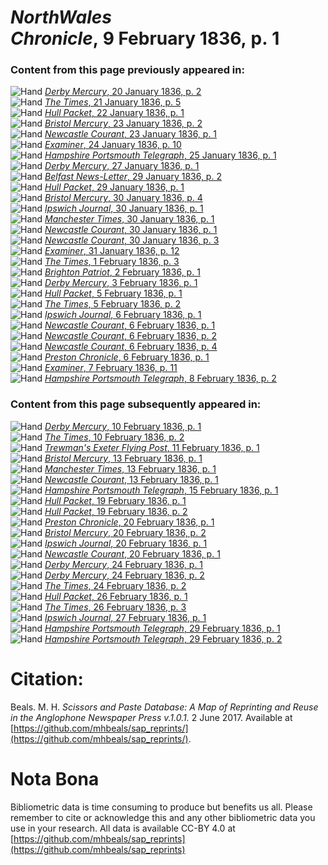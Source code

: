 # *NorthWales Chronicle*, 9 February 1836, p. 1  
  
### Content from this page previously appeared in:  
![Hand](http://scissorsandpaste.net/wp-content/uploads/2017/06/smallhandpointer.png) [*Derby Mercury*, 20 January 1836, p. 2](https://mhbeals.github.io/sap_html/Derby-Mercury/Derby-Mercury-20-January-1836-p-2)  
![Hand](http://scissorsandpaste.net/wp-content/uploads/2017/06/smallhandpointer.png) [*The Times*, 21 January 1836, p. 5](https://mhbeals.github.io/sap_html/The-Times/The-Times-21-January-1836-p-5)  
![Hand](http://scissorsandpaste.net/wp-content/uploads/2017/06/smallhandpointer.png) [*Hull Packet*, 22 January 1836, p. 1](https://mhbeals.github.io/sap_html/Hull-Packet/Hull-Packet-22-January-1836-p-1)  
![Hand](http://scissorsandpaste.net/wp-content/uploads/2017/06/smallhandpointer.png) [*Bristol Mercury*, 23 January 1836, p. 2](https://mhbeals.github.io/sap_html/Bristol-Mercury/Bristol-Mercury-23-January-1836-p-2)  
![Hand](http://scissorsandpaste.net/wp-content/uploads/2017/06/smallhandpointer.png) [*Newcastle Courant*, 23 January 1836, p. 1](https://mhbeals.github.io/sap_html/Newcastle-Courant/Newcastle-Courant-23-January-1836-p-1)  
![Hand](http://scissorsandpaste.net/wp-content/uploads/2017/06/smallhandpointer.png) [*Examiner*, 24 January 1836, p. 10](https://mhbeals.github.io/sap_html/Examiner/Examiner-24-January-1836-p-10)  
![Hand](http://scissorsandpaste.net/wp-content/uploads/2017/06/smallhandpointer.png) [*Hampshire Portsmouth Telegraph*, 25 January 1836, p. 1](https://mhbeals.github.io/sap_html/Hampshire-Portsmouth-Telegraph/Hampshire-Portsmouth-Telegraph-25-January-1836-p-1)  
![Hand](http://scissorsandpaste.net/wp-content/uploads/2017/06/smallhandpointer.png) [*Derby Mercury*, 27 January 1836, p. 1](https://mhbeals.github.io/sap_html/Derby-Mercury/Derby-Mercury-27-January-1836-p-1)  
![Hand](http://scissorsandpaste.net/wp-content/uploads/2017/06/smallhandpointer.png) [*Belfast News-Letter*, 29 January 1836, p. 2](https://mhbeals.github.io/sap_html/Belfast-News-Letter/Belfast-News-Letter-29-January-1836-p-2)  
![Hand](http://scissorsandpaste.net/wp-content/uploads/2017/06/smallhandpointer.png) [*Hull Packet*, 29 January 1836, p. 1](https://mhbeals.github.io/sap_html/Hull-Packet/Hull-Packet-29-January-1836-p-1)  
![Hand](http://scissorsandpaste.net/wp-content/uploads/2017/06/smallhandpointer.png) [*Bristol Mercury*, 30 January 1836, p. 4](https://mhbeals.github.io/sap_html/Bristol-Mercury/Bristol-Mercury-30-January-1836-p-4)  
![Hand](http://scissorsandpaste.net/wp-content/uploads/2017/06/smallhandpointer.png) [*Ipswich Journal*, 30 January 1836, p. 1](https://mhbeals.github.io/sap_html/Ipswich-Journal/Ipswich-Journal-30-January-1836-p-1)  
![Hand](http://scissorsandpaste.net/wp-content/uploads/2017/06/smallhandpointer.png) [*Manchester Times*, 30 January 1836, p. 1](https://mhbeals.github.io/sap_html/Manchester-Times/Manchester-Times-30-January-1836-p-1)  
![Hand](http://scissorsandpaste.net/wp-content/uploads/2017/06/smallhandpointer.png) [*Newcastle Courant*, 30 January 1836, p. 1](https://mhbeals.github.io/sap_html/Newcastle-Courant/Newcastle-Courant-30-January-1836-p-1)  
![Hand](http://scissorsandpaste.net/wp-content/uploads/2017/06/smallhandpointer.png) [*Newcastle Courant*, 30 January 1836, p. 3](https://mhbeals.github.io/sap_html/Newcastle-Courant/Newcastle-Courant-30-January-1836-p-3)  
![Hand](http://scissorsandpaste.net/wp-content/uploads/2017/06/smallhandpointer.png) [*Examiner*, 31 January 1836, p. 12](https://mhbeals.github.io/sap_html/Examiner/Examiner-31-January-1836-p-12)  
![Hand](http://scissorsandpaste.net/wp-content/uploads/2017/06/smallhandpointer.png) [*The Times*, 1 February 1836, p. 3](https://mhbeals.github.io/sap_html/The-Times/The-Times-1-February-1836-p-3)  
![Hand](http://scissorsandpaste.net/wp-content/uploads/2017/06/smallhandpointer.png) [*Brighton Patriot*, 2 February 1836, p. 1](https://mhbeals.github.io/sap_html/Brighton-Patriot/Brighton-Patriot-2-February-1836-p-1)  
![Hand](http://scissorsandpaste.net/wp-content/uploads/2017/06/smallhandpointer.png) [*Derby Mercury*, 3 February 1836, p. 1](https://mhbeals.github.io/sap_html/Derby-Mercury/Derby-Mercury-3-February-1836-p-1)  
![Hand](http://scissorsandpaste.net/wp-content/uploads/2017/06/smallhandpointer.png) [*Hull Packet*, 5 February 1836, p. 1](https://mhbeals.github.io/sap_html/Hull-Packet/Hull-Packet-5-February-1836-p-1)  
![Hand](http://scissorsandpaste.net/wp-content/uploads/2017/06/smallhandpointer.png) [*The Times*, 5 February 1836, p. 2](https://mhbeals.github.io/sap_html/The-Times/The-Times-5-February-1836-p-2)  
![Hand](http://scissorsandpaste.net/wp-content/uploads/2017/06/smallhandpointer.png) [*Ipswich Journal*, 6 February 1836, p. 1](https://mhbeals.github.io/sap_html/Ipswich-Journal/Ipswich-Journal-6-February-1836-p-1)  
![Hand](http://scissorsandpaste.net/wp-content/uploads/2017/06/smallhandpointer.png) [*Newcastle Courant*, 6 February 1836, p. 1](https://mhbeals.github.io/sap_html/Newcastle-Courant/Newcastle-Courant-6-February-1836-p-1)  
![Hand](http://scissorsandpaste.net/wp-content/uploads/2017/06/smallhandpointer.png) [*Newcastle Courant*, 6 February 1836, p. 2](https://mhbeals.github.io/sap_html/Newcastle-Courant/Newcastle-Courant-6-February-1836-p-2)  
![Hand](http://scissorsandpaste.net/wp-content/uploads/2017/06/smallhandpointer.png) [*Newcastle Courant*, 6 February 1836, p. 4](https://mhbeals.github.io/sap_html/Newcastle-Courant/Newcastle-Courant-6-February-1836-p-4)  
![Hand](http://scissorsandpaste.net/wp-content/uploads/2017/06/smallhandpointer.png) [*Preston Chronicle*, 6 February 1836, p. 1](https://mhbeals.github.io/sap_html/Preston-Chronicle/Preston-Chronicle-6-February-1836-p-1)  
![Hand](http://scissorsandpaste.net/wp-content/uploads/2017/06/smallhandpointer.png) [*Examiner*, 7 February 1836, p. 11](https://mhbeals.github.io/sap_html/Examiner/Examiner-7-February-1836-p-11)  
![Hand](http://scissorsandpaste.net/wp-content/uploads/2017/06/smallhandpointer.png) [*Hampshire Portsmouth Telegraph*, 8 February 1836, p. 2](https://mhbeals.github.io/sap_html/Hampshire-Portsmouth-Telegraph/Hampshire-Portsmouth-Telegraph-8-February-1836-p-2)  
  
### Content from this page subsequently appeared in:  
![Hand](http://scissorsandpaste.net/wp-content/uploads/2017/06/smallhandpointer.png) [*Derby Mercury*, 10 February 1836, p. 1](https://mhbeals.github.io/sap_html/Derby-Mercury/Derby-Mercury-10-February-1836-p-1)  
![Hand](http://scissorsandpaste.net/wp-content/uploads/2017/06/smallhandpointer.png) [*The Times*, 10 February 1836, p. 2](https://mhbeals.github.io/sap_html/The-Times/The-Times-10-February-1836-p-2)  
![Hand](http://scissorsandpaste.net/wp-content/uploads/2017/06/smallhandpointer.png) [*Trewman's Exeter Flying Post*, 11 February 1836, p. 1](https://mhbeals.github.io/sap_html/Trewman's-Exeter-Flying-Post/Trewman's-Exeter-Flying-Post-11-February-1836-p-1)  
![Hand](http://scissorsandpaste.net/wp-content/uploads/2017/06/smallhandpointer.png) [*Bristol Mercury*, 13 February 1836, p. 1](https://mhbeals.github.io/sap_html/Bristol-Mercury/Bristol-Mercury-13-February-1836-p-1)  
![Hand](http://scissorsandpaste.net/wp-content/uploads/2017/06/smallhandpointer.png) [*Manchester Times*, 13 February 1836, p. 1](https://mhbeals.github.io/sap_html/Manchester-Times/Manchester-Times-13-February-1836-p-1)  
![Hand](http://scissorsandpaste.net/wp-content/uploads/2017/06/smallhandpointer.png) [*Newcastle Courant*, 13 February 1836, p. 1](https://mhbeals.github.io/sap_html/Newcastle-Courant/Newcastle-Courant-13-February-1836-p-1)  
![Hand](http://scissorsandpaste.net/wp-content/uploads/2017/06/smallhandpointer.png) [*Hampshire Portsmouth Telegraph*, 15 February 1836, p. 1](https://mhbeals.github.io/sap_html/Hampshire-Portsmouth-Telegraph/Hampshire-Portsmouth-Telegraph-15-February-1836-p-1)  
![Hand](http://scissorsandpaste.net/wp-content/uploads/2017/06/smallhandpointer.png) [*Hull Packet*, 19 February 1836, p. 1](https://mhbeals.github.io/sap_html/Hull-Packet/Hull-Packet-19-February-1836-p-1)  
![Hand](http://scissorsandpaste.net/wp-content/uploads/2017/06/smallhandpointer.png) [*Hull Packet*, 19 February 1836, p. 2](https://mhbeals.github.io/sap_html/Hull-Packet/Hull-Packet-19-February-1836-p-2)  
![Hand](http://scissorsandpaste.net/wp-content/uploads/2017/06/smallhandpointer.png) [*Preston Chronicle*, 20 February 1836, p. 1](https://mhbeals.github.io/sap_html/Preston-Chronicle/Preston-Chronicle-20-February-1836-p-1)  
![Hand](http://scissorsandpaste.net/wp-content/uploads/2017/06/smallhandpointer.png) [*Bristol Mercury*, 20 February 1836, p. 2](https://mhbeals.github.io/sap_html/Bristol-Mercury/Bristol-Mercury-20-February-1836-p-2)  
![Hand](http://scissorsandpaste.net/wp-content/uploads/2017/06/smallhandpointer.png) [*Ipswich Journal*, 20 February 1836, p. 1](https://mhbeals.github.io/sap_html/Ipswich-Journal/Ipswich-Journal-20-February-1836-p-1)  
![Hand](http://scissorsandpaste.net/wp-content/uploads/2017/06/smallhandpointer.png) [*Newcastle Courant*, 20 February 1836, p. 1](https://mhbeals.github.io/sap_html/Newcastle-Courant/Newcastle-Courant-20-February-1836-p-1)  
![Hand](http://scissorsandpaste.net/wp-content/uploads/2017/06/smallhandpointer.png) [*Derby Mercury*, 24 February 1836, p. 1](https://mhbeals.github.io/sap_html/Derby-Mercury/Derby-Mercury-24-February-1836-p-1)  
![Hand](http://scissorsandpaste.net/wp-content/uploads/2017/06/smallhandpointer.png) [*Derby Mercury*, 24 February 1836, p. 2](https://mhbeals.github.io/sap_html/Derby-Mercury/Derby-Mercury-24-February-1836-p-2)  
![Hand](http://scissorsandpaste.net/wp-content/uploads/2017/06/smallhandpointer.png) [*The Times*, 24 February 1836, p. 2](https://mhbeals.github.io/sap_html/The-Times/The-Times-24-February-1836-p-2)  
![Hand](http://scissorsandpaste.net/wp-content/uploads/2017/06/smallhandpointer.png) [*Hull Packet*, 26 February 1836, p. 1](https://mhbeals.github.io/sap_html/Hull-Packet/Hull-Packet-26-February-1836-p-1)  
![Hand](http://scissorsandpaste.net/wp-content/uploads/2017/06/smallhandpointer.png) [*The Times*, 26 February 1836, p. 3](https://mhbeals.github.io/sap_html/The-Times/The-Times-26-February-1836-p-3)  
![Hand](http://scissorsandpaste.net/wp-content/uploads/2017/06/smallhandpointer.png) [*Ipswich Journal*, 27 February 1836, p. 1](https://mhbeals.github.io/sap_html/Ipswich-Journal/Ipswich-Journal-27-February-1836-p-1)  
![Hand](http://scissorsandpaste.net/wp-content/uploads/2017/06/smallhandpointer.png) [*Hampshire Portsmouth Telegraph*, 29 February 1836, p. 1](https://mhbeals.github.io/sap_html/Hampshire-Portsmouth-Telegraph/Hampshire-Portsmouth-Telegraph-29-February-1836-p-1)  
![Hand](http://scissorsandpaste.net/wp-content/uploads/2017/06/smallhandpointer.png) [*Hampshire Portsmouth Telegraph*, 29 February 1836, p. 2](https://mhbeals.github.io/sap_html/Hampshire-Portsmouth-Telegraph/Hampshire-Portsmouth-Telegraph-29-February-1836-p-2)  


# Citation: 

Beals. M. H. *Scissors and Paste Database: A Map of Reprinting and Reuse in the Anglophone Newspaper Press v.1.0.1.* 2 June 2017. Available at [https://github.com/mhbeals/sap_reprints/](https://github.com/mhbeals/sap_reprints/). 

# Nota Bona

Bibliometric data is time consuming to produce but benefits us all. Please remember to cite or acknowledge this and any other bibliometric data you use in your research. All data is available CC-BY 4.0 at [https://github.com/mhbeals/sap_reprints](https://github.com/mhbeals/sap_reprints)